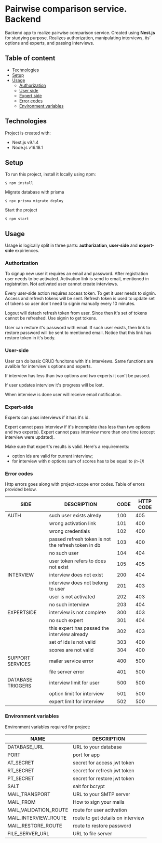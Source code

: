# Pairwise comparison service. Backend

Backend app to realize pairwise comparison service. Created using **Nest.js** for studying purpose. Realizes authorization, manipulating interviews, its' options and experts, and passing interviews.

## Table of content

- [Technologies](#technologies)
- [Setup](#setup)
- [Usage](#usage)
  - [Authorization](#authorization)
  - [User side](#user-side)
  - [Expert side](#expert-side)
  - [Error codes](#error-codes)
  - [Environment variables](#environment-variables)

## Technologies

Project is created with:

- Nest.js v9.1.4
- Node.js v16.18.1

## Setup

To run this project, install it locally using npm:

```
$ npm install
```
Migrate database with prisma
```
$ npx prisma migrate deploy
```

Start the project
```
$ npm start
```

## Usage

Usage is logically split in three parts: **authorization**, **user-side** and **expert-side** expiriences.

### Authorization

To signup new user it requires an email and password. After registration user needs to be activated. Activation link is send to email, mentioned in registration. Not activated user cannot create interviews.

Every user-side action requires access token. To get it user needs to signin. Access and refresh tokens will be sent. Refresh token is used to update set of tokens so user don't need to signin manually every 10 minutes.

Logout will detach refresh token from user. Since then it's set of tokens cannot be refreshed. Use signin to get tokens.

User can restore it's password with email. If such user exists, then link to restore password will be sent to mentioned email. Notice that this link has restore token in it's body.

### User-side

User can do basic CRUD funcitons with it's interviews. Same functions are avalible for interview's options and experts.

If interview has less than two options and two experts it can't be passed.

If user updates interview it's progress will be lost.

When interview is done user will receive email notification.

### Expert-side

Experts can pass interviews if it has it's id.

Expert cannot pass interview if it's incomplete (has less than two options and two experts). Expert cannot pass interview more than one time (except interview were updated).

Make sure that expert's results is valid. Here's a requirements:

- option ids are valid for current interview;
- for interview with _n_ options sum of scores has to be equal to _(n-1)!_

### Error codes

Http errors goes along with project-scope error codes. Table of errors provided below.

| SIDE              | DESCRIPTION                                         | CODE | HTTP CODE |
| ----------------- | --------------------------------------------------- | ---- | --------- |
| AUTH              | such user exists alredy                             | 100  | 405       |
|                   | wrong activation link                               | 101  | 400       |
|                   | wrong credentials                                   | 102  | 400       |
|                   | passed refresh token is not the refresh token in db | 103  | 400       |
|                   | no such user                                        | 104  | 404       |
|                   | user token refers to does not exist                 | 105  | 405       |
| INTERVIEW         | interview does not exist                            | 200  | 404       |
|                   | interview does not belong to user                   | 201  | 403       |
|                   | user is not activated                               | 202  | 403       |
|                   | no such interview                                   | 203  | 404       |
| EXPERTSIDE        | interview is not complete                           | 300  | 403       |
|                   | no such expert                                      | 301  | 404       |
|                   | this expert has passed the interview already        | 302  | 403       |
|                   | set of ids is not valid                             | 303  | 400       |
|                   | scores are not valid                                | 304  | 400       |
| SUPPORT SERVICES  | mailer service error                                | 400  | 500       |
|                   | file server error                                   | 401  | 500       |
| DATABASE TRIGGERS | interview limit for user                            | 500  | 500       |
|                   | option limit for interview                          | 501  | 500       |
|                   | expert limit for interview                          | 502  | 500       |

### Environment variables

Environment variables required for project:

| NAME                  | DESCRIPTION                       |
| --------------------- | --------------------------------- |
| DATABASE_URL          | URL to your database              |
| PORT                  | port for app                      |
| AT_SECRET             | secret for access jwt token       |
| RT_SECRET             | secret for refresh jwt token      |
| PT_SECRET             | secret for restore jwt token      |
| SALT                  | salt for bcrypt                   |
| MAIL_TRANSPORT        | URL to your SMTP server           |
| MAIL_FROM             | How to sign your mails            |
| MAIL_VALIDATION_ROUTE | route for user activation         |
| MAIL_INTERVIEW_ROUTE  | route to get details on interview |
| MAIL_RESTORE_ROUTE    | route to restore password         |
| FILE_SERVER_URL       | URL to file server                |
